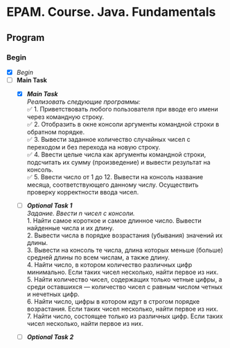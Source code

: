 # EPAM. Course. Java. Fundamentals
## Program    
### Begin    
- [X] _Begin_    
- [ ] **Main Task**    
    - [X] **_Main Task_**   
        _Реализовать следующие программы:_    
            :white_check_mark: 1. Приветствовать любого пользователя при вводе его имени через командную строку.    
            :white_check_mark: 2. Отобразить в окне консоли аргументы командной строки в обратном порядке.    
            :white_check_mark: 3. Вывести заданное количество случайных чисел с переходом и без перехода на новую строку.    
            :white_check_mark: 4. Ввести целые числа как аргументы командной строки, подсчитать их сумму (произведение) и вывести результат на консоль.    
            :white_check_mark: 5. Ввести число от 1 до 12. Вывести на консоль название месяца, соответствующего данному числу. Осуществить проверку корректности ввода чисел.    
    - [ ] **_Optional Task 1_**    
        _Задание. Ввести n чисел с консоли._    
            1. Найти самое короткое и самое длинное число. Вывести найденные числа и их длину.    
            2. Вывести числа в порядке возрастания (убывания) значений их длины.    
            3. Вывести на консоль те числа, длина которых меньше (больше) средней длины по всем числам, а также длину.    
            4. Найти число, в котором количество различных цифр минимально. Если таких чисел несколько, найти первое из них.    
            5. Найти количество чисел, содержащих только четные цифры, а среди оставшихся — количество чисел с равным числом четных и нечетных цифр.    
            6. Найти число, цифры в котором идут в строгом порядке возрастания. Если таких чисел несколько, найти первое из них.    
            7. Найти число, состоящее только из различных цифр. Если таких чисел несколько, найти первое из них.    
    - [ ] **_Optional Task 2_**   
    
    

